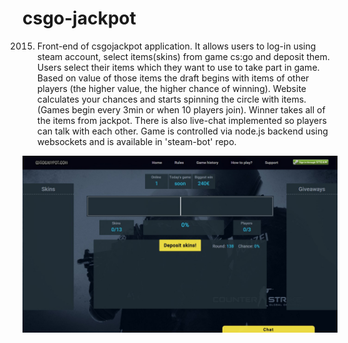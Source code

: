 # csgo-jackpot
2015. Front-end of csgojackpot application. It allows users to log-in using steam account, select items(skins) from game cs:go and deposit them. Users select their items which they want to use to take part in game. Based on value of those items the draft begins with items of other players (the higher value, the higher chance of winning). Website calculates your chances and starts spinning the circle with items. (Games begin every 3min or when 10 players join). Winner takes all of the items from jackpot. There is also live-chat implemented so players can talk with each other. Game is controlled via node.js backend using websockets and is available in 'steam-bot' repo.

![Website screen](https://github.com/r-adamski/csgo-jackpot/blob/master/csgoeasypot.jpg?raw=true)
